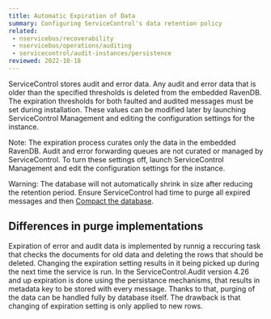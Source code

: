 ```yaml
---
title: Automatic Expiration of Data
summary: Configuring ServiceControl's data retention policy
related:
 - nservicebus/recoverability
 - nservicebus/operations/auditing
 - servicecontrol/audit-instances/persistence
reviewed: 2022-10-18
---
```


ServiceControl stores audit and error data. Any audit and error data that is older than the specified thresholds is deleted from the embedded RavenDB. The expiration thresholds for both faulted and audited messages must be set during installation. These values can be modified later by launching ServiceControl Management and editing the configuration settings for the instance.

Note: The expiration process curates only the data in the embedded RavenDB. Audit and error forwarding queues are not curated or managed by ServiceControl. To turn these settings off, launch ServiceControl Management and edit the configuration settings for the instance.

Warning: The database will not automatically shrink in size after reducing the retention period. Ensure ServiceControl had time to purge all expired messages and then [Compact the database](db-compaction.md).

## Differences in purge implementations

Expiration of error and audit data is implemented by runnig a reccuring task that checks the documents for old data and deleting the rows that should be deleted. Changing the expiration setting results in it being picked up during the next time the service is run. 
In the ServiceControl.Audit version 4.26 and up expiration is done using the persistance mechanisms, that results in metadata key to be stored with every message. Thanks to that, purging of the data can be handled fully by database itself. The drawback is that changing of expiration setting is only applied to new rows. 
